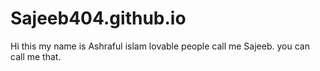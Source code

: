 # Sajeeb404.github.io
Hi this my name is Ashraful islam lovable people call me Sajeeb. you can call me that.
